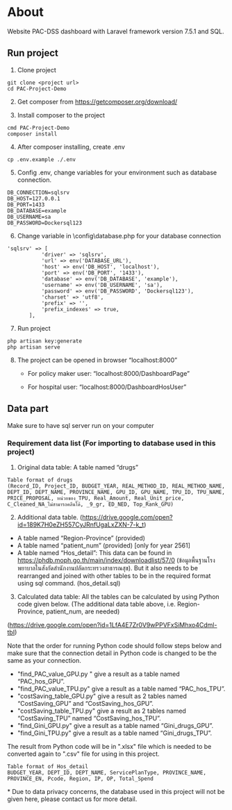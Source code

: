 # About

Website PAC-DSS dashboard with Laravel framework version 7.5.1 and SQL.

## Run project

1. Clone project

```
git clone <project url>
cd PAC-Project-Demo
```

2. Get composer from https://getcomposer.org/download/ 

3. Install composer to the project

```
cmd PAC-Project-Demo
composer install
```

4. After composer installing, create .env

```
cp .env.example ./.env
```

5. Config .env, change variables for your environment such as database connection.

```
DB_CONNECTION=sqlsrv
DB_HOST=127.0.0.1
DB_PORT=1433
DB_DATABASE=example 
DB_USERNAME=sa
DB_PASSWORD=Dockersql123
```

6. Change variable in \config\database.php for your database connection


```
'sqlsrv' => [
           'driver' => 'sqlsrv',
           'url' => env('DATABASE_URL'),
           'host' => env('DB_HOST', 'localhost'),
           'port' => env('DB_PORT', '1433'),
           'database' => env('DB_DATABASE', 'example'),
           'username' => env('DB_USERNAME', 'sa'),
           'password' => env('DB_PASSWORD', 'Dockersql123'),
           'charset' => 'utf8',
           'prefix' => '',
           'prefix_indexes' => true,
       ],
```

7. Run project

```
php artisan key:generate
php artisan serve
```

8. The project can be opened in browser “localhost:8000”

    * For policy maker user: “localhost:8000/DashboardPage”
    
    * For hospital user: “localhost:8000/DashboardHosUser”

## Data part

Make sure to have sql server run on your computer 

### Requirement data list (For importing to database used in this project)

1. Original data table:  A table named “drugs”

```
Table format of drugs
(Record_ID, Project_ID, BUDGET_YEAR, REAL_METHOD_ID, REAL_METHOD_NAME, DEPT_ID, DEPT_NAME, PROVINCE_NAME, GPU_ID, GPU_NAME, TPU_ID, TPU_NAME, PRICE_PROPOSAL, หน่วยของ_TPU, Real_Amount, Real_Unit_price, C_Cleaned_NA_ไม่สามารถคลีนได้, _9_gr, ED_NED, Top_Rank_GPU)
```
2. Additional data table. (https://drive.google.com/open?id=189K7H0eZH557CyJRnfUgaLxZXN-7-k_t)

* A table named “Region-Province” (provided)
* A table named “patient_num” (provided) [only for year 2561] 
* A table named “Hos_detail”: This data can be found in https://phdb.moph.go.th/main/index/downloadlist/57/0 (ข้อมูลพื้นฐานโรงพยาบาลในสังกัดสำนักงานปลัดกระทรวงสาธารณสุข). But it also needs to be rearranged and joined with other tables to be in the required format using sql command. (hos_detail.sql)

3. Calculated data table: All the tables can be calculated by using Python code given below. (The additional data table above, i.e. Region-Province, patient_num, are needed)

 (https://drive.google.com/open?id=1LfA4E7Zr0V9wPPVFxSiMhxo4Cdml-tbI)
 
Note that the order for running Python code should follow steps below and make sure that the connection detail in Python code is changed to be the same as your connection.

* "find_PAC_value_GPU.py " give a result as a table named “PAC_hos_GPU”.
* "find_PAC_value_TPU.py" give a result as a table named “PAC_hos_TPU”.
* "costSaving_table_GPU.py" give a result as 2 tables named “CostSaving_GPU” and “CostSaving_hos_GPU”.
* "costSaving_table_TPU.py" give a result as 2 tables named “CostSaving_TPU” named “CostSaving_hos_TPU”.
* "find_Gini_GPU.py" give a result as a table named “Gini_drugs_GPU”.
* "find_Gini_TPU.py" give a result as a table named “Gini_drugs_TPU”.

The result from Python code will be in ".xlsx" file which is needed to be converted again to ".csv" file for using in this project.


```
Table format of Hos_detail
BUDGET_YEAR, DEPT_ID, DEPT_NAME, ServicePlanType, PROVINCE_NAME, PROVINCE_EN, Pcode, Region, IP, OP, Total_Spend
```
\* Due to data privacy concerns, the database used in this project will not be given here, please contact us for more detail.
